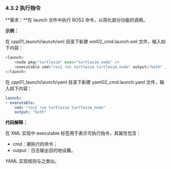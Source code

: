 ### 4.3.2 执行指令

**需求：**在 launch 文件中执行 ROS2 命令，以简化部分功能的调用。

**示例：**

在 cpp01\_launch/launch/xml 目录下新建 xml02\_cmd.launch.xml 文件，输入如下内容：

```py
<launch>
    <node pkg="turtlesim" exec="turtlesim_node" />
    <executable cmd="ros2 run turtlesim turtlesim_node" output="both" />
</launch>
```

在 cpp01\_launch/launch/yaml 目录下新建 yaml02\_cmd.launch.yaml 文件，输入如下内容：

```yaml
launch:
- executable:
    cmd: "ros2 run turtlesim turtlesim_node"
    output: "both"
```

**代码解释：**

在 XML 实现中 executable 标签用于表示可执行指令，其属性包含：

* cmd：被执行的命令；
* output：日志输出目的地设置。

YAML 实现规则与之类似。

